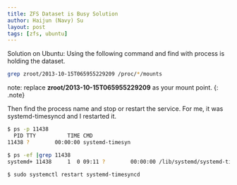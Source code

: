 ```yaml
---
title: ZFS Dataset is Busy Solution
author: Haijun (Navy) Su
layout: post
tags: [zfs, ubuntu]
---
```

Solution on Ubuntu:
Using the following command and find with process is holding the dataset.
```bash
grep zroot/2013-10-15T065955229209 /proc/*/mounts
```
<i class="fa fa-info-circle" aria-hidden="true"></i> note: replace **zroot/2013-10-15T065955229209** as your mount point.
{: .note}

Then find the process name and stop or restart the service. For me, it was systemd-timesyncd and I restarted it.
```bash
$ ps -p 11438
  PID TTY          TIME CMD
11438 ?        00:00:00 systemd-timesyn

$ ps -ef |grep 11438
systemd+ 11438     1  0 09:11 ?        00:00:00 /lib/systemd/systemd-timesyncd

$ sudo systemctl restart systemd-timesyncd

```

